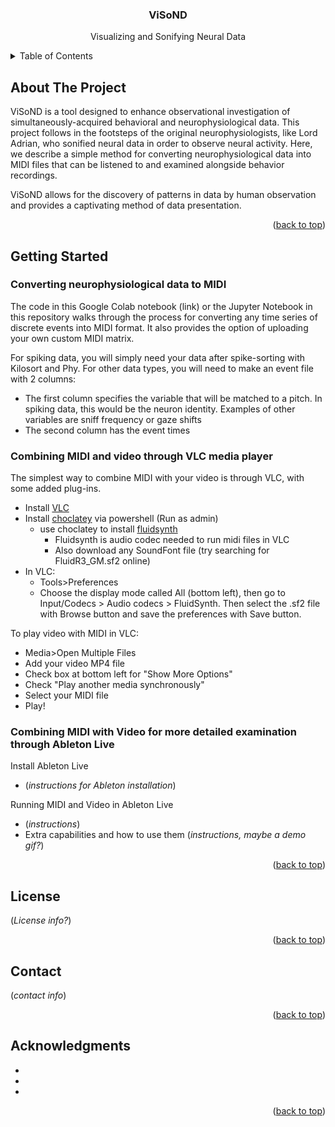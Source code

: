 <h3 align="center">ViSoND</h3>

  <p align="center">
    Visualizing and Sonifying Neural Data

<!-- TABLE OF CONTENTS -->
<details>
  <summary>Table of Contents</summary>
  <ol>
    <li>
      <a href="#about-the-project">About The Project</a>
      <ul>
    </li>
   <li>
      <a href="#getting-started">Getting Started</a>
      <ul>
        <li><a href="#Converting neurophysiological data to MIDI">Converting neurophysiological data to MIDI</a></li>
        <li><a href="#Combining MIDI and video through VLC media player">Combining MIDI and video through VLC media player</a></li>
        <li><a href="#Combining MIDI with Video for more detailed examination through Ableton Live">Combining MIDI with Video for more detailed examination through Ableton Live (currently only functional for MacOS)</a></li>
      </ul>
    </li>
    <li><a href="#license">License</a></li>
    <li><a href="#contact">Contact</a></li>
    <li><a href="#acknowledgments">Acknowledgments</a></li>
  </ol>
</details>



<!-- ABOUT THE PROJECT -->
## About The Project

ViSoND is a tool designed to enhance observational investigation of simultaneously-acquired behavioral and neurophysiological data. This project follows in the footsteps of the original neurophysiologists, like Lord Adrian, who sonified neural data in order to observe neural activity. Here, we describe a simple method for converting neurophysiological data into MIDI files that can be listened to and examined alongside behavior recordings.

ViSoND allows for the discovery of patterns in data by human observation and provides a captivating method of data presentation.

<p align="right">(<a href="#readme-top">back to top</a>)</p>


<!-- GETTING STARTED -->
## Getting Started

### Converting neurophysiological data to MIDI
The code in this Google Colab notebook (link) or the Jupyter Notebook in this repository walks through the process for converting any time series of discrete events into MIDI format. It also provides the option of uploading your own custom MIDI matrix.

For spiking data, you will simply need your data after spike-sorting with Kilosort and Phy.
For other data types, you will need to make an event file with 2 columns:
  * The first column specifies the variable that will be matched to a pitch. In spiking data, this would be the neuron identity. Examples of other variables are sniff frequency or gaze shifts
  * The second column has the event times

### Combining MIDI and video through VLC media player
The simplest way to combine MIDI with your video is through VLC, with some added plug-ins.
  * Install [VLC](https://www.videolan.org/)
  * Install [choclatey](https://chocolatey.org/install) via powershell (Run as admin)
    * use choclatey to install [fluidsynth](https://github.com/FluidSynth/fluidsynth/wiki/Download)
      * Fluidsynth is audio codec needed to run midi files in VLC
      * Also download any SoundFont file (try searching for FluidR3_GM.sf2 online)
  * In VLC:
    * Tools>Preferences
    * Choose the display mode called All (bottom left), then go to Input/Codecs > Audio codecs > FluidSynth. Then select the .sf2 file with Browse button and save the preferences with Save button.

To play video with MIDI in VLC:
* Media>Open Multiple Files
* Add your video MP4 file
* Check box at bottom left for "Show More Options"
* Check "Play another media synchronously"
* Select your MIDI file
* Play!

### Combining MIDI with Video for more detailed examination through Ableton Live 
Install Ableton Live
* (*instructions for Ableton installation*)

Running MIDI and Video in Ableton Live
* (*instructions*)
* Extra capabilities and how to use them (*instructions, maybe a demo gif?*)

<p align="right">(<a href="#readme-top">back to top</a>)</p>

<!-- LICENSE -->
## License

(*License info?*)

<p align="right">(<a href="#readme-top">back to top</a>)</p>



<!-- CONTACT -->
## Contact

(*contact info*)

<p align="right">(<a href="#readme-top">back to top</a>)</p>



<!-- ACKNOWLEDGMENTS -->
## Acknowledgments

* []()
* []()
* []()

<p align="right">(<a href="#readme-top">back to top</a>)</p>
